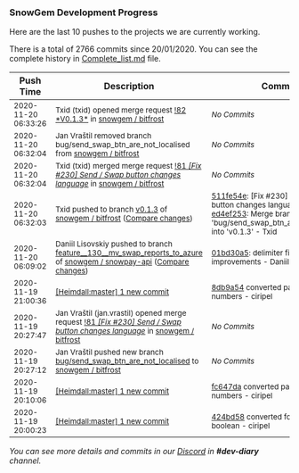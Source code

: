 
### SnowGem Development Progress

Here are the last 10 pushes to the projects we are currently working.

There is a total of 2766 commits since 20/01/2020. You can see the complete history in
 [Complete_list.md](Complete_list.md) file.

| Push Time | Description | Commits |
| --- | --- | --- |
| <sub>2020-11-20 06:33:26</sub> | <sub>Txid (txid) opened merge request [\!82 \*V0\.1\.3\*](https://gitlab.com/snowgem/bitfrost/-/merge_requests/82) in [snowgem / bitfrost](https://gitlab.com/snowgem/bitfrost)</sub> | <sub>_No Commits_</sub> |
| <sub>2020-11-20 06:32:04</sub> | <sub>Jan Vraštil removed branch bug/send_swap_btn_are_not_localised from [snowgem / bitfrost](https://gitlab.com/snowgem/bitfrost)</sub> | <sub>_No Commits_</sub> |
| <sub>2020-11-20 06:32:04</sub> | <sub>Txid (txid) merged merge request [!81 *[Fix #230] Send / Swap button changes language*](https://gitlab.com/snowgem/bitfrost/-/merge_requests/81) in [snowgem / bitfrost](https://gitlab.com/snowgem/bitfrost)</sub> | <sub>_No Commits_</sub> |
| <sub>2020-11-20 06:32:03</sub> | <sub>Txid pushed to branch [v0\.1\.3](https://gitlab.com/snowgem/bitfrost/commits/v0.1.3) of [snowgem / bitfrost](https://gitlab.com/snowgem/bitfrost) ([Compare changes](https://gitlab.com/snowgem/bitfrost/compare/5aa876811fc18126ff093622c85aa0d7ea1c394d...ed4ef253cb65fb10d28bff146b265061fca6d075))</sub> | <sub>[511fe54e](https://gitlab.com/snowgem/bitfrost/-/commit/511fe54e84dd73d8b08d43d28d0b6cccc824a9f2): [Fix #230] Send / Swap button changes language - jan.vrastil<br>[ed4ef253](https://gitlab.com/snowgem/bitfrost/-/commit/ed4ef253cb65fb10d28bff146b265061fca6d075): Merge branch 'bug/send_swap_btn_are_not_localised' into 'v0.1.3' - Txid</sub> |
| <sub>2020-11-20 06:09:02</sub> | <sub>Daniil Lisovskiy pushed to branch [feature\_\_130\_\_mv\_swap\_reports\_to\_azure](https://gitlab.com/snowgem/snowpay-api/commits/feature__130__mv_swap_reports_to_azure) of [snowgem / snowpay\-api](https://gitlab.com/snowgem/snowpay-api) ([Compare changes](https://gitlab.com/snowgem/snowpay-api/compare/c6a8b243f98b34318b55cd63f5e3490fa9352769...01bd30a5c794a528dbc5d18eb6f31aa263e868a7))</sub> | <sub>[01bd30a5](https://gitlab.com/snowgem/snowpay-api/-/commit/01bd30a5c794a528dbc5d18eb6f31aa263e868a7): delimiter fix and tests improvements - Daniil Lisovskiy</sub> |
| <sub>2020-11-19 21:00:36</sub> | <sub>[[Heimdall:master] 1 new commit](https://github.com/ciripel/Heimdall/commit/8db9a54528a08287f2315ba3594602c67c44a721)</sub> | <sub>[8db9a54](https://github.com/ciripel/Heimdall/commit/8db9a54528a08287f2315ba3594602c67c44a721) converted params values to numbers - ciripel</sub> |
| <sub>2020-11-19 20:27:47</sub> | <sub>Jan Vraštil (jan.vrastil) opened merge request [!81 *[Fix #230] Send / Swap button changes language*](https://gitlab.com/snowgem/bitfrost/-/merge_requests/81) in [snowgem / bitfrost](https://gitlab.com/snowgem/bitfrost)</sub> | <sub>_No Commits_</sub> |
| <sub>2020-11-19 20:27:12</sub> | <sub>Jan Vraštil pushed new branch [bug/send\_swap\_btn\_are\_not\_localised](https://gitlab.com/snowgem/bitfrost/commits/bug/send_swap_btn_are_not_localised) to [snowgem / bitfrost](https://gitlab.com/snowgem/bitfrost)</sub> | <sub>_No Commits_</sub> |
| <sub>2020-11-19 20:10:06</sub> | <sub>[[Heimdall:master] 1 new commit](https://github.com/ciripel/Heimdall/commit/fc647daeac847326715bb211ddb8a80474787aa6)</sub> | <sub>[fc647da](https://github.com/ciripel/Heimdall/commit/fc647daeac847326715bb211ddb8a80474787aa6) converted params values to numbers - ciripel</sub> |
| <sub>2020-11-19 20:00:23</sub> | <sub>[[Heimdall:master] 1 new commit](https://github.com/ciripel/Heimdall/commit/424bd587ad241a4ea8ddac049a657e761dd1d068)</sub> | <sub>[424bd58](https://github.com/ciripel/Heimdall/commit/424bd587ad241a4ea8ddac049a657e761dd1d068) converted fork in params to boolean - ciripel</sub> |

_You can see more details and commits in our [Discord](https://discord.gg/zumGnbg) in **#dev-diary** channel._
